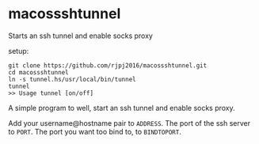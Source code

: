 # macossshtunnel
Starts an ssh tunnel and enable socks proxy

setup:
```
git clone https://github.com/rjpj2016/macossshtunnel.git
cd macossshtunnel
ln -s tunnel.hs/usr/local/bin/tunnel
tunnel
>> Usage tunnel [on/off]
```

A simple program to well, start an ssh tunnel and enable socks proxy.

Add your username@hostname pair to `ADDRESS`.
The port of the ssh server to `PORT`.
The port you want too bind to, to `BINDTOPORT`.

